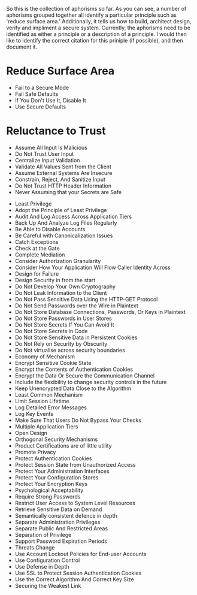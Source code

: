 So this is the collection of aphorisms so far. As you can see, a number of aphorisms grouped together all identify a particular principle such as 'reduce surface area.' Additionally, it tells us how to build, architect design, verify and impliment a secure system. Currently, the aphorisms need to be identified as either a principle or a description of a principle. I would then like to identify the correct citation for this priniple (if possible), and then document it. 


# Reduce Surface Area
  - Fail to a Secure Mode
  - Fail Safe Defaults
  - If You Don't Use It, Disable It
  - Use Secure Defaults

# Reluctance to Trust 
  - Assume All Input Is Malicious
  - Do Not Trust User Input
  - Centralize Input Validation
  - Validate All Values Sent from the Client
  - Assume External Systems Are Insecure
  - Constrain, Reject, And Sanitize Input
  - Do Not Trust HTTP Header Information
  - Never Assuming that your Secrets are Safe 

* Least Privilege 
* Adopt the Principle of Least Privilege
* Audit And Log Access Across Application Tiers
* Back Up And Analyze Log Files Regularly
* Be Able to Disable Accounts
* Be Careful with Canonicalization Issues
* Catch Exceptions
* Check at the Gate
* Complete Mediation 
* Consider Authorization Granularity
* Consider How Your Application Will Flow Caller Identity Across 
* Design for Failure 
* Design Security in from the start 
* Do Not Develop Your Own Cryptography
* Do Not Leak Information to the Client
* Do Not Pass Sensitive Data Using the HTTP-GET Protocol
* Do Not Send Passwords over the Wire in Plaintext
* Do Not Store Database Connections, Passwords, Or Keys in Plaintext
* Do Not Store Passwords in User Stores
* Do Not Store Secrets If You Can Avoid It
* Do Not Store Secrets in Code
* Do Not Store Sensitive Data in Persistent Cookies
* Do Not Rely on Security by Obscurity
* Do Not virtualise across security boundaries 
* Economy of Mechanism 
* Encrypt Sensitive Cookie State
* Encrypt the Contents of Authentication Cookies
* Encrypt the Data Or Secure the Communication Channel
* Include the flexibility to change security controls in the future 
* Keep Unencrypted Data Close to the Algorithm
* Least Common Mechanism 
* Limit Session Lifetime
* Log Detailed Error Messages
* Log Key Events
* Make Sure That Users Do Not Bypass Your Checks
* Multiple Application Tiers
* Open Design 
* Orthogonal Security Mechanisms 
* Product Certifications are of little utility 
* Promote Privacy 
* Protect Authentication Cookies
* Protect Session State from Unauthorized Access
* Protect Your Administration Interfaces
* Protect Your Configuration Stores
* Protect Your Encryption Keys
* Psychological Acceptability 
* Require Strong Passwords
* Restrict User Access to System Level Resources
* Retrieve Sensitive Data on Demand
* Semantically consistent defence in depth 
* Separate Administration Privileges
* Separate Public And Restricted Areas
* Separation of Privilege 
* Support Password Expiration Periods
* Threats Change 
* Use Account Lockout Policies for End-user Accounts
* Use Configuration Control 
* Use Defense in Depth
* Use SSL to Protect Session Authentication Cookies
* Use the Correct Algorithm And Correct Key Size
* Securing the Weakest Link
